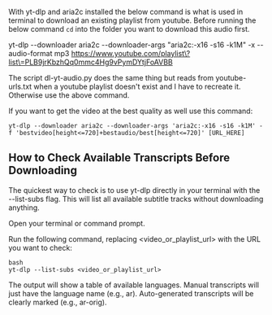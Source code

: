 With yt-dlp and aria2c installed the below command is what is used in terminal to download an existing playlist from youtube. Before running the below command `cd` into the folder you want to download this audio first.

yt-dlp --downloader aria2c --downloader-args "aria2c:-x16 -s16 -k1M" -x --audio-format mp3 https://www.youtube.com/playlist\?list\=PLB9jrKbzhQq0mmc4Hg9vPymDYtjFoAVBB

The script dl-yt-audio.py does the same thing but reads from youtube-urls.txt when a youtube playlist doesn't exist and I have to recreate it. Otherwise use the above command.

If you want to get the video at the best quality as well use this command:

`yt-dlp --downloader aria2c --downloader-args 'aria2c:-x16 -s16 -k1M' -f 'bestvideo[height<=720]+bestaudio/best[height<=720]' [URL_HERE]`

## How to Check Available Transcripts Before Downloading

The quickest way to check is to use yt-dlp directly in your terminal with the --list-subs flag. This will list all available subtitle tracks without downloading anything.

Open your terminal or command prompt.

Run the following command, replacing <video_or_playlist_url> with the URL you want to check:

```
bash
yt-dlp --list-subs <video_or_playlist_url>
```

The output will show a table of available languages. Manual transcripts will just have the language name (e.g., ar). Auto-generated transcripts will be clearly marked (e.g., ar-orig).
